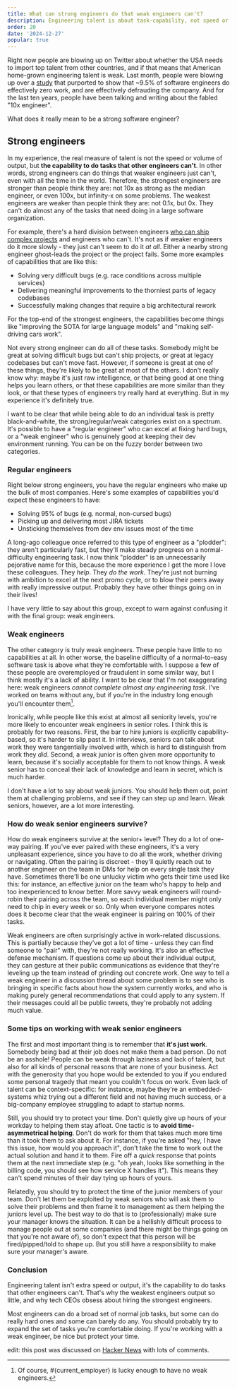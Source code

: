 ```yaml
---
title: What can strong engineers do that weak engineers can't?
description: Engineering talent is about task-capability, not speed or volume
order: 20
date: '2024-12-27'
popular: true
---
```


Right now people are blowing up on Twitter about whether the USA needs to import top talent from other countries, and if that means that American home-grown engineering talent is weak. Last month, people were blowing up over a [study](https://x.com/yegordb/status/1859290734257635439) that purported to show that ~9.5% of software engineers do effectively zero work, and are effectively defrauding the company. And for the last ten years, people have been talking and writing about the fabled "10x engineer".

What does it really mean to be a strong software engineer?

## Strong engineers

In my experience, the real measure of talent is not the speed or volume of output, but **the capability to do tasks that other engineers can't**. In other words, strong engineers can do things that weaker engineers just can't, even with all the time in the world. Therefore, the strongest engineers are stronger than people think they are: not 10x as strong as the median engineer, or even 100x, but infinity-x on some problems. The weakest engineers are weaker than people think they are: not 0.1x, but 0x. They can't do almost any of the tasks that need doing in a large software organization.

For example, there's a hard division between engineers [who can ship complex projects](/how-to-ship) and engineers who can't. It's not as if weaker engineers do it more slowly - they just can't seem to do it _at all_. Either a nearby strong engineer ghost-leads the project or the project fails. Some more examples of capabilities that are like this:

- Solving very difficult bugs (e.g. race conditions across multiple services)
- Delivering meaningful improvements to the thorniest parts of legacy codebases
- Successfully making changes that require a big architectural rework

For the top-end of the strongest engineers, the capabilities become things like "improving the SOTA for large language models" and "making self-driving cars work".

Not every strong engineer can do all of these tasks. Somebody might be great at solving difficult bugs but can't ship projects, or great at legacy codebases but can't move fast. However, if someone is great at one of these things, they're likely to be great at most of the others. I don't really know why: maybe it's just raw intelligence, or that being good at one thing helps you learn others, or that these capabilities are more similar than they look, or that these types of engineers try really hard at everything. But in my experience it's definitely true.

I want to be clear that while being able to do an individual task is pretty black-and-white, the strong/regular/weak categories exist on a spectrum. It's possible to have a "regular engineer" who can excel at fixing hard bugs, or a "weak engineer" who is genuinely good at keeping their dev environment running. You can be on the fuzzy border between two categories.

### Regular engineers

Right below strong engineers, you have the regular engineers who make up the bulk of most companies. Here's some examples of capabilities you'd expect these engineers to have:

- Solving 95% of bugs (e.g. normal, non-cursed bugs)
- Picking up and delivering most JIRA tickets
- Unsticking themselves from dev env issues most of the time

A long-ago colleague once referred to this type of engineer as a "plodder": they aren't particularly fast, but they'll make steady progress on a normal-difficulty engineering task. I now think "plodder" is an unnecessarily pejorative name for this, because the more experience I get the more I love these colleagues. They _help_. They _do the work_. They're just not burning with ambition to excel at the next promo cycle, or to blow their peers away with really impressive output. Probably they have other things going on in their lives!

I have very little to say about this group, except to warn against confusing it with the final group: weak engineers.

### Weak engineers

The other category is truly weak engineers. These people have little to no capabilities at all. In other worse, the baseline difficulty of a normal-to-easy software task is above what they're comfortable with. I suppose a few of these people are overemployed or fraudulent in some similar way, but I think mostly it's a lack of ability. I want to be clear that I'm not exaggerating here: weak engineers _cannot complete almost any engineering task_. I've worked on teams without any, but if you're in the industry long enough you'll encounter them[^2].

Ironically, while people like this exist at almost all seniority levels, you're more likely to encounter weak engineers in senior roles. I think this is probably for two reasons. First, the bar to hire juniors is explicitly capability-based, so it's harder to slip past it. In interviews, seniors can talk about work they were tangentially involved with, which is hard to distinguish from work they _did_. Second, a weak junior is often given more opportunity to learn, because it's socially acceptable for them to not know things. A weak senior has to conceal their lack of knowledge and learn in secret, which is much harder.

I don't have a lot to say about weak juniors. You should help them out, point them at challenging problems, and see if they can step up and learn. Weak seniors, however, are a lot more interesting.

### How do weak senior engineers survive?

How do weak engineers survive at the senior+ level? They do a lot of one-way pairing. If you've ever paired with these engineers, it's a very unpleasant experience, since you have to do all the work, whether driving or navigating. Often the pairing is discreet - they'll quietly reach out to another engineer on the team in DMs for help on every single task they have. Sometimes there'll be one unlucky victim who gets their time used like this: for instance, an effective junior on the team who's happy to help and too inexperienced to know better. More savvy weak engineers will round-robin their pairing across the team, so each individual member might only need to chip in every week or so. Only when everyone compares notes does it become clear that the weak engineer is pairing on 100% of their tasks.

Weak engineers are often surprisingly active in work-related discussions. This is partially because they've got a lot of time - unless they can find someone to "pair" with, they're not really working. It's also an effective defense mechanism. If questions come up about their individual output, they can gesture at their public communications as evidence that they're leveling up the team instead of grinding out concrete work. One way to tell a weak engineer in a discussion thread about some problem is to see who is bringing in specific facts about how the system currently works, and who is making purely general recommendations that could apply to any system. If their messages could all be public tweets, they're probably not adding much value.

### Some tips on working with weak senior engineers

The first and most important thing is to remember that **it's just work**. Somebody being bad at their job does not make them a bad person. Do not be an asshole! People can be weak through laziness and lack of talent, but also for all kinds of personal reasons that are none of your business. Act with the generosity that you hope would be extended to you if you endured some personal tragedy that meant you couldn't focus on work. Even lack of talent can be context-specific: for instance, maybe they're an embedded-systems whiz trying out a different field and not having much success, or a big-company employee struggling to adapt to startup norms.

Still, you should try to protect your time. Don't quietly give up hours of your workday to helping them stay afloat. One tactic is to **avoid time-asymmetrical helping**. Don't do work for them that takes much more time than it took them to ask about it. For instance, if you're asked "hey, I have this issue, how would you approach it", don't take the time to work out the actual solution and hand it to them. Fire off a _quick_ response that points them at the next immediate step (e.g. "oh yeah, looks like something in the billing code, you should see how service X handles it"). This means they can't spend minutes of their day tying up hours of yours.

Relatedly, you should try to protect the time of the junior members of your team. Don't let them be exploited by weak seniors who will ask them to solve their problems and then frame it to management as them helping the juniors level up. The best way to do that is to (professionally) make sure your manager knows the situation. It can be a hellishly difficult process to manage people out at some companies (and there might be things going on that you're not aware of), so don't expect that this person will be fired/pipped/told to shape up. But you still have a responsibility to make sure your manager's aware.

### Conclusion

Engineering talent isn't extra speed or output, it's the capability to do tasks that other engineers can't. That's why the weakest engineers output so little, and why tech CEOs obsess about hiring the strongest engineers.

Most engineers can do a broad set of normal job tasks, but some can do really hard ones and some can barely do any. You should probably try to expand the set of tasks you're comfortable doing. If you're working with a weak engineer, be nice but protect your time.

edit: this post was discussed on [Hacker News](https://news.ycombinator.com/item?id=42520482) with lots of comments. 

[^1]: All of this is in the context of large tech companies working on websites. I have no idea if this applies to other domains.

[^2]: Of course, #{current_employer} is lucky enough to have no weak engineers.